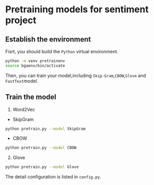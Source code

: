 # Pretraining models for sentiment project
## Establish the environment 
Fisrt, you should build the `Python` virtual environment.
```bash
python -m venv pretrainenv
source bgaenv/bin/activate
```
Then, you can train your model,including `Skip-Gram`,`CBOW`,`Glove` and `FastText`model.
## Train the model
1. Word2Vec
+ SkipGram
```bash
python pretrain.py --model SkipGram 
```
+ CBOW
```bash
python pretrain.py --model CBOW 
```
2. Glove
```bash
python pretrain.py --model Glove 
```
The detail configuration is listed in `config.py`.
